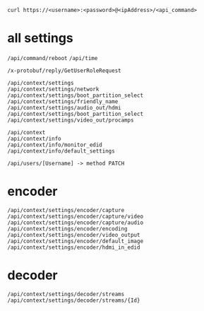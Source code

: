 `curl https://<username>:<password>@<ipAddress>/<api_command>`

# all settings
`/api/command/reboot`
`/api/time`

`/x-protobuf/reply/GetUserRoleRequest`

`/api/context/settings`  
`/api/context/settings/network`  
`/api/context/settings/boot_partition_select`  
`/api/context/settings/friendly_name`  
`/api/context/settings/audio_out/hdmi`  
`/api/context/settings/boot_partition_select`  
`/api/context/settings/video_out/procamps`  

`/api/context`  
`/api/context/info`  
`/api/context/info/monitor_edid`  
`/api/context/info/default_settings`  

`/api/users/[Username] -> method PATCH`  

# encoder
`/api/context/settings/encoder/capture`  
`/api/context/settings/encoder/capture/video`  
`/api/context/settings/encoder/capture/audio`  
`/api/context/settings/encoder/encoding`  
`/api/context/settings/encoder/video_output`  
`/api/context/settings/encoder/default_image`  
`/api/context/settings/encoder/hdmi_in_edid`  

# decoder
`/api/context/settings/decoder/streams`  
`/api/context/settings/decoder/streams/{Id}`  
